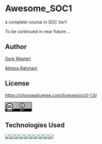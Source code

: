 # Awesome_SOC1
a complete course in SOC tier1

<p>To be continued in near future ...</p>


## Author

[Dark Master!](https://github.com/pakoti)

ََ[Alireza Rahmani](https://www.linkedin.com/in/alireza-rahmani-83587482/)


## License

https://choosealicense.com/licenses/cc0-1.0/


<img src=88x31.png>


## Technologies Used
<img src="{https://img.shields.io/badge/powershell-5391FE?style=for-the-badge&logo=powershell&logoColor=white}" /><img src="{https://img.shields.io/badge/VMware-231f20?style=for-the-badge&logo=VMware&logoColor=white}" /><img src="{https://img.shields.io/badge/VirtualBox-21416b?style=for-the-badge&logo=VirtualBox&logoColor=white}" /><img src="{https://img.shields.io/badge/GNU%20Bash-4EAA25?style=for-the-badge&logo=GNU%20Bash&logoColor=white}" /><img src="{https://img.shields.io/badge/GIT-E44C30?style=for-the-badge&logo=git&logoColor=white}" /><img src="{https://img.shields.io/badge/VSCode-0078D4?style=for-the-badge&logo=visual%20studio%20code&logoColor=white}" /><img src="{https://img.shields.io/badge/Linux-FCC624?style=for-the-badge&logo=linux&logoColor=black}" /><img src="{https://img.shields.io/badge/Ubuntu-E95420?style=for-the-badge&logo=ubuntu&logoColor=white}" /><img src="{https://img.shields.io/badge/Windows_11-0078d4?style=for-the-badge&logo=windows-11&logoColor=white}" /><img src="{https://img.shields.io/badge/Windows-0078D6?style=for-the-badge&logo=windows&logoColor=white}" />